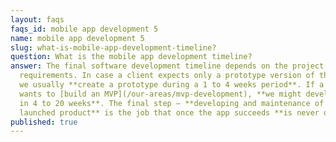 ```yaml
---
layout: faqs
faqs_id: mobile app development 5
name: mobile app development 5
slug: what-is-mobile-app-development-timeline?
question: What is the mobile app development timeline?
answer: The final software development timeline depends on the project and its
  requirements. In case a client expects only a prototype version of their idea,
  we usually **create a prototype during a 1 to 4 weeks period**. If a client
  wants to [build an MVP](/our-areas/mvp-development), **we might develop MVPs
  in 4 to 20 weeks**. The final step – **developing and maintenance of the
  launched product** is the job that once the app succeeds **is never over**.
published: true
---
```

